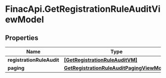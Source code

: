 # FinacApi.GetRegistrationRuleAuditViewModel

## Properties
Name | Type | Description | Notes
------------ | ------------- | ------------- | -------------
**registrationRuleAudit** | [**[GetRegistrationRuleAuditVM]**](GetRegistrationRuleAuditVM.md) |  | [optional] 
**paging** | [**GetRegistrationRuleAuditPagingViewModel**](GetRegistrationRuleAuditPagingViewModel.md) |  | [optional] 
